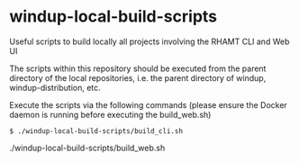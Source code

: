 # windup-local-build-scripts
Useful scripts to build locally all projects involving the RHAMT CLI and Web UI

The scripts within this repository should be executed from the parent directory of the local repositories, i.e. the parent directory of windup, windup-distribution, etc.

Execute the scripts via the following commands (please ensure the Docker daemon is running before executing the build_web.sh)

 `$ ./windup-local-build-scripts/build_cli.sh`

./windup-local-build-scripts/build_web.sh

